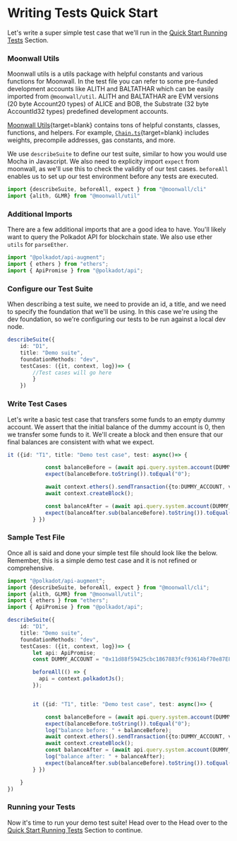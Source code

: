# Writing Tests Quick Start 

Let's write a super simple test case that we'll run in the 
[Quick Start Running Tests](/guide/test/quick-start) Section. 

### Moonwall Utils

Moonwall utils is a utils package with helpful constants and various functions for Moonwall. In the test file you can refer to some pre-funded development accounts like ALITH and BALTATHAR which can be easily imported from ```@moonwall/util```. ALITH and BALTATHAR are EVM versions (20 byte Account20 types) of ALICE and BOB, the Substrate (32 byte AccountId32 types) predefined development accounts.

[Moonwall Utils](https://github.com/Moonsong-Labs/moonwall/tree/main/packages/util){target=blank} contains tons of helpful constants, classes, functions, and helpers. For example, [`Chain.ts`](https://github.com/Moonsong-Labs/moonwall/blob/main/packages/util/src/constants/chain.ts){target=blank} includes weights, precompile addresses, gas constants, and more. 

We use `describeSuite` to define our test suite, similar to how you would use Mocha in Javascript. We also need to explicity import `expect` from moonwall, as we'll use this to check the validity of our test cases. `beforeAll` enables us to set up our test environment before any tests are executed. 

```typescript
import {describeSuite, beforeAll, expect } from "@moonwall/cli"
import {alith, GLMR} from "@moonwall/util"
```

### Additional Imports

There are a few additional imports that are a good idea to have. You'll likely want to query the Polkadot API for blockchain state. We also use ether `utils` for `parseEther`.  

```typescript
import "@polkadot/api-augment";
import { ethers } from "ethers";
import { ApiPromise } from "@polkadot/api";
```


### Configure our Test Suite

When describing a test suite, we need to provide an id, a title, and we need to specify the foundation that we'll be using. In this case we're using the dev foundation, so we're configuring our tests to be run against a local dev node.

```typescript
describeSuite({
	id: "D1",
	title: "Demo suite",
	foundationMethods: "dev",
	testCases: ({it, context, log})=> {
		//Test cases will go here
		}
	})
```

### Write Test Cases

Let's write a basic test case that transfers some funds to an empty dummy account. We assert that the initial balance of the dummy account is 0, then we transfer some funds to it. We'll create a block and then ensure that our final balances are consistent with what we expect.

```typescript
it ({id: "T1", title: "Demo test case", test: async()=> {

            const balanceBefore = (await api.query.system.account(DUMMY_ACCOUNT)).data.free;
            expect(balanceBefore.toString()).toEqual("0");

            await context.ethers().sendTransaction({to:DUMMY_ACCOUNT, value: ethers.parseEther("1").toString() });
            await context.createBlock();

            const balanceAfter = (await api.query.system.account(DUMMY_ACCOUNT)).data.free;
            expect(balanceAfter.sub(balanceBefore).toString()).toEqual(ethers.parseEther("1").toString());
		} })
``` 

### Sample Test File

Once all is said and done your simple test file should look like the below. Remember, this is a simple demo test case and it is not refined or comprehensive. 

```typescript
import "@polkadot/api-augment";
import {describeSuite, beforeAll, expect } from "@moonwall/cli";
import {alith, GLMR} from "@moonwall/util";
import { ethers } from "ethers";
import { ApiPromise } from "@polkadot/api";

describeSuite({
    id: "D1",
    title: "Demo suite",
    foundationMethods: "dev",
    testCases: ({it, context, log})=> {
        let api: ApiPromise;
        const DUMMY_ACCOUNT = "0x11d88f59425cbc1867883fcf93614bf70e87E854";

        beforeAll(() => {
          api = context.polkadotJs();
        });


        it ({id: "T1", title: "Demo test case", test: async()=> {

            const balanceBefore = (await api.query.system.account(DUMMY_ACCOUNT)).data.free;
            expect(balanceBefore.toString()).toEqual("0");
            log("balance before: " + balanceBefore);
            await context.ethers().sendTransaction({to:DUMMY_ACCOUNT, value: ethers.parseEther("1").toString() });
            await context.createBlock();
            const balanceAfter = (await api.query.system.account(DUMMY_ACCOUNT)).data.free;
            log("balance after: " + balanceAfter);
            expect(balanceAfter.sub(balanceBefore).toString()).toEqual(ethers.parseEther("1").toString());
        } })

    }
})
```


### Running your Tests

Now it's time to run your demo test suite! Head over to the Head over to the [Quick Start Running Tests](/guide/test/quick-start) Section to continue.